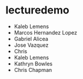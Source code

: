 # lecturedemo

- Kaleb Lemens
- Marcos Hernandez Lopez
- Gabriel Alicea
- Jose Vazquez
- Chris
- Kaleb Lemens
- Kathryn Bowles
- Chris Chapman
